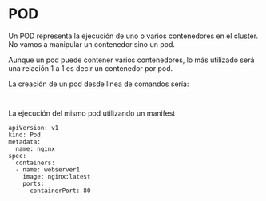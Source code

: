 # POD

Un POD representa la ejecución de uno o varios contenedores en el cluster.
No vamos a manipular un contenedor sino un pod.

Aunque un pod puede contener varios contenedores, lo más utilizadó será una relación 1 a 1 es decir un contenedor por pod.

La creación de un pod desde linea de comandos sería:

` `

La ejecución del mismo pod utilizando un manifest 

~~~
apiVersion: v1
kind: Pod
metadata:
  name: nginx
spec:
  containers:
  - name: webserver1
    image: nginx:latest
    ports:
    - containerPort: 80
~~~
